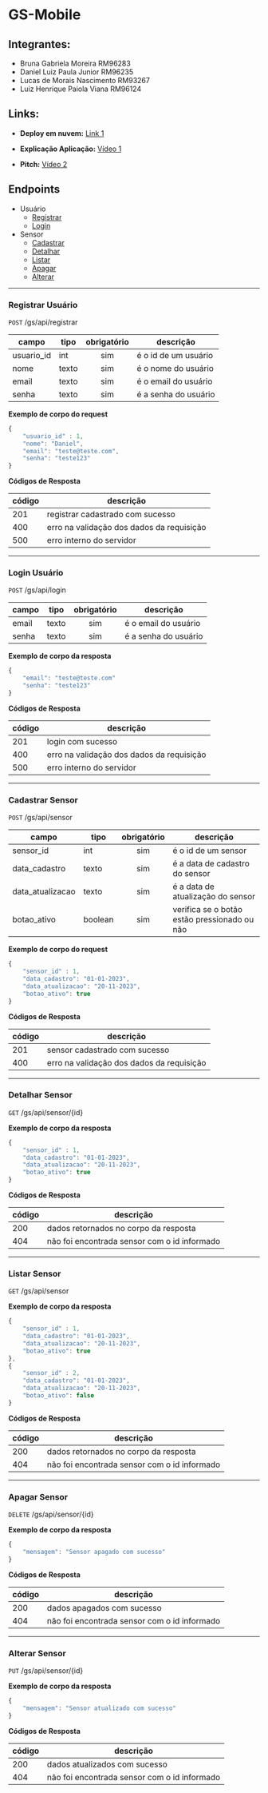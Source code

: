 # GS-Mobile

## Integrantes:

- Bruna Gabriela Moreira RM96283
- Daniel Luiz Paula Junior RM96235
- Lucas de Morais Nascimento RM93267
- Luiz Henrique Paiola Viana RM96124

## Links:

- **Deploy em nuvem:**
  [Link 1](https://api-gsolution-digital.azurewebsites.net/)
  
- **Explicação Aplicação:**
  [Vídeo 1](https://youtu.be/dzDqoCCDGMI)

- **Pitch:**
  [Vídeo 2](https://youtu.be/oE6d2Zkpms4)


## Endpoints
- Usuário
    - [Registrar](#registrar-usuário)
    - [Login](#login-usuário)
- Sensor
    - [Cadastrar](#cadastrar-sensor)
    - [Detalhar](#detalhar-sensor)
    - [Listar](#listar-sensor)
    - [Apagar](#apagar-sensor)
    - [Alterar](#alterar-sensor)

---

### Registrar Usuário
`POST` /gs/api/registrar

| campo | tipo | obrigatório | descrição
|-------|------|:-------------:|--
| usuario_id | int | sim | é o id de um usuário
| nome | texto | sim | é o nome do usuário
| email | texto | sim | é o email do usuário
| senha | texto | sim | é a senha do usuário

**Exemplo de corpo do request**

```js
{
    "usuario_id" : 1,
    "nome": "Daniel",
    "email": "teste@teste.com",
    "senha": "teste123"
}
```

**Códigos de Resposta**

| código | descrição 
|-|-
| 201 | registrar cadastrado com sucesso
| 400 | erro na validação dos dados da requisição
| 500 | erro interno do servidor

---

### Login Usuário
`POST` /gs/api/login

| campo | tipo | obrigatório | descrição
|-------|------|:-------------:|--
| email | texto | sim | é o email do usuário
| senha | texto | sim | é a senha do usuário

**Exemplo de corpo da resposta**

```js
{
    "email": "teste@teste.com"
    "senha": "teste123"
}
```

**Códigos de Resposta**

| código | descrição 
|-|-
| 201 | login com sucesso
| 400 | erro na validação dos dados da requisição
| 500 | erro interno do servidor


---


### Cadastrar Sensor
`POST` /gs/api/sensor

| campo | tipo | obrigatório | descrição
|-------|------|:-------------:|--
| sensor_id | int | sim | é o id de um sensor
| data_cadastro | texto | sim | é a data de cadastro do sensor
| data_atualizacao | texto | sim | é a data de atualização do sensor
| botao_ativo | boolean | sim | verifica se o botão estão pressionado ou não

**Exemplo de corpo do request**

```js
{
    "sensor_id" : 1,
    "data_cadastro": "01-01-2023",
    "data_atualizacao": "20-11-2023",
    "botao_ativo": true
}
```

**Códigos de Resposta**

| código | descrição 
|-|-
| 201 | sensor cadastrado com sucesso
| 400 | erro na validação dos dados da requisição

---

### Detalhar Sensor
`GET` /gs/api/sensor/{id}

**Exemplo de corpo da resposta**

```js
{
    "sensor_id" : 1,
    "data_cadastro": "01-01-2023",
    "data_atualizacao": "20-11-2023",
    "botao_ativo": true
}
```

**Códigos de Resposta**

| código | descrição 
|-|-
| 200 | dados retornados no corpo da resposta
| 404 | não foi encontrada sensor com o id informado

---

### Listar Sensor
`GET` /gs/api/sensor

**Exemplo de corpo da resposta**

```js
{
    "sensor_id" : 1,
    "data_cadastro": "01-01-2023",
    "data_atualizacao": "20-11-2023",
    "botao_ativo": true
},
{
    "sensor_id" : 2,
    "data_cadastro": "01-01-2023",
    "data_atualizacao": "20-11-2023",
    "botao_ativo": false
}
```

**Códigos de Resposta**

| código | descrição 
|-|-
| 200 | dados retornados no corpo da resposta
| 404 | não foi encontrada sensor com o id informado

---

### Apagar Sensor
`DELETE` /gs/api/sensor/{id}

**Exemplo de corpo da resposta**

```js
{
    "mensagem": "Sensor apagado com sucesso"
}
```

**Códigos de Resposta**

| código | descrição 
|-|-
| 200 | dados apagados com sucesso
| 404 | não foi encontrada sensor com o id informado

---

### Alterar Sensor
`PUT` /gs/api/sensor/{id}

**Exemplo de corpo da resposta**

```js
{
    "mensagem": "Sensor atualizado com sucesso"
}
```

**Códigos de Resposta**

| código | descrição 
|-|-
| 200 | dados atualizados com sucesso
| 404 | não foi encontrada sensor com o id informado

